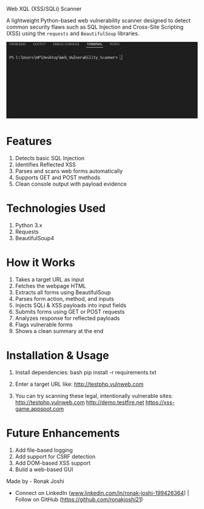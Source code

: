 Web XQL (XSS/SQLi) Scanner 

A lightweight Python-based web vulnerability scanner designed to detect common security flaws such as SQL Injection and Cross-Site Scripting (XSS) using the `requests` and `BeautifulSoup` libraries.

<p align="center">
  <img src="docs/demo.gif" alt="Web Vulnerability Scanner demo" width="600"/>
</p>

# Features

1) Detects basic SQL Injection
2) Identifies Reflected XSS
3) Parses and scans web forms automatically
4) Supports GET and POST methods
5) Clean console output with payload evidence

# Technologies Used

1) Python 3.x
2) Requests
3) BeautifulSoup4

# How it Works

1) Takes a target URL as input
2) Fetches the webpage HTML
3) Extracts all forms using BeautifulSoup
4) Parses form action, method, and inputs
5) Injects SQLi & XSS payloads into input fields
6) Submits forms using GET or POST requests
7) Analyzes response for reflected payloads
8) Flags vulnerable forms
9) Shows a clean summary at the end

# Installation & Usage

1) Install dependencies:
   bash
   pip install -r requirements.txt

2) Enter a target URL like:
   http://testphp.vulnweb.com

3) You can try scanning these legal, intentionally vulnerable sites:    
   http://testphp.vulnweb.com
   http://demo.testfire.net
   https://xss-game.appspot.com

# Future Enhancements

1) Add file-based logging
2) Add support for CSRF detection
3) Add DOM-based XSS support
4) Build a web-based GUI



Made by - Ronak Joshi
- Connect on LinkedIn (www.linkedin.com/in/ronak-joshi-199426364) | Follow on GitHub (https://github.com/ronakjoshi21)

   
